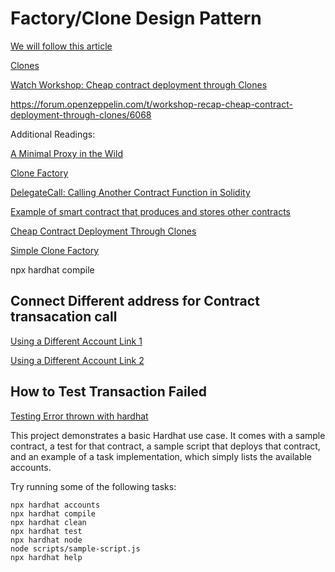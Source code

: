# Factory/Clone Design Pattern

[We will follow this article](https://betterprogramming.pub/learn-solidity-the-factory-pattern-75d11c3e7d29)


[Clones](https://docs.openzeppelin.com/contracts/4.x/api/proxy#Clones)


[Watch Workshop: Cheap contract deployment through Clones](https://blog.openzeppelin.com/workshop-recap-cheap-contract-deployment-through-clones/)

https://forum.openzeppelin.com/t/workshop-recap-cheap-contract-deployment-through-clones/6068


Additional Readings:

[A Minimal Proxy in the Wild](https://blog.originprotocol.com/a-minimal-proxy-in-the-wild-ae3f7b8da990)

[Clone Factory](https://soliditydeveloper.com/clonefactory)

[DelegateCall: Calling Another Contract Function in Solidity](https://medium.com/coinmonks/delegatecall-calling-another-contract-function-in-solidity-b579f804178c)


[Example of smart contract that produces and stores other contracts](https://medium.com/@stan_white/example-of-smart-contract-that-produces-and-stores-other-contracts-76b899555b24)

[Cheap Contract Deployment Through Clones](https://www.youtube.com/watch?v=3Mw-pMmJ7TA)

[Simple Clone Factory](https://github.com/optionality/clone-factory)



npx hardhat compile



## Connect Different address for Contract transacation call
[Using a Different Account Link 1](https://stackoverflow.com/questions/68126347/how-can-i-use-different-addresses-to-call-functions-in-hardhat-tests-and-scripts)

[Using a Different Account Link 2](https://hardhat.org/tutorial/testing-contracts.html#using-a-different-account)

## How to Test Transaction Failed
[Testing Error thrown with hardhat](https://ethereum.stackexchange.com/questions/102337/testing-error-thrown-with-hardhat)


This project demonstrates a basic Hardhat use case. It comes with a sample contract, a test for that contract, a sample script that deploys that contract, and an example of a task implementation, which simply lists the available accounts.

Try running some of the following tasks:

```shell
npx hardhat accounts
npx hardhat compile
npx hardhat clean
npx hardhat test
npx hardhat node
node scripts/sample-script.js
npx hardhat help
```
